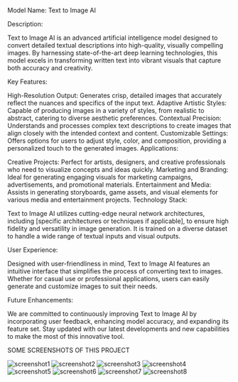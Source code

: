 Model Name: Text to Image AI

Description:

Text to Image AI is an advanced artificial intelligence model designed to convert detailed textual descriptions into high-quality, visually compelling images. By harnessing state-of-the-art deep learning technologies, this model excels in transforming written text into vibrant visuals that capture both accuracy and creativity.

Key Features:

High-Resolution Output: Generates crisp, detailed images that accurately reflect the nuances and specifics of the input text.
Adaptive Artistic Styles: Capable of producing images in a variety of styles, from realistic to abstract, catering to diverse aesthetic preferences.
Contextual Precision: Understands and processes complex text descriptions to create images that align closely with the intended context and content.
Customizable Settings: Offers options for users to adjust style, color, and composition, providing a personalized touch to the generated images.
Applications:

Creative Projects: Perfect for artists, designers, and creative professionals who need to visualize concepts and ideas quickly.
Marketing and Branding: Ideal for generating engaging visuals for marketing campaigns, advertisements, and promotional materials.
Entertainment and Media: Assists in generating storyboards, game assets, and visual elements for various media and entertainment projects.
Technology Stack:

Text to Image AI utilizes cutting-edge neural network architectures, including [specific architectures or techniques if applicable], to ensure high fidelity and versatility in image generation. It is trained on a diverse dataset to handle a wide range of textual inputs and visual outputs.

User Experience:

Designed with user-friendliness in mind, Text to Image AI features an intuitive interface that simplifies the process of converting text to images. Whether for casual use or professional applications, users can easily generate and customize images to suit their needs.

Future Enhancements:

We are committed to continuously improving Text to Image AI by incorporating user feedback, enhancing model accuracy, and expanding its feature set. Stay updated with our latest developments and new capabilities to make the most of this innovative tool.

SOME SCREENSHOTS OF THIS PROJECT

![screenshot1](https://github.com/Sebastian10124/my-ai-models/blob/main/myai%20screenshot/myai1.jpeg?raw=true)
![screenshot2](https://github.com/Sebastian10124/my-ai-models/blob/main/myai%20screenshot/myai2.jpeg?raw=true)
![screenshot3](https://github.com/Sebastian10124/my-ai-models/blob/main/myai%20screenshot/myai3.jpeg?raw=true)
![screenshot4](https://github.com/Sebastian10124/my-ai-models/blob/main/myai%20screenshot/myai4.jpeg?raw=true)
![screenshot5](https://github.com/Sebastian10124/my-ai-models/blob/main/myai%20screenshot/myai5.jpeg?raw=true)
![screenshot6](https://github.com/Sebastian10124/my-ai-models/blob/main/myai%20screenshot/myai6.jpeg?raw=true)
![screenshot7](https://github.com/Sebastian10124/my-ai-models/blob/main/myai%20screenshot/myai7.jpeg?raw=true)
![screenshot8](https://github.com/Sebastian10124/my-ai-models/blob/main/myai%20screenshot/myai8.jpeg?raw=true)
